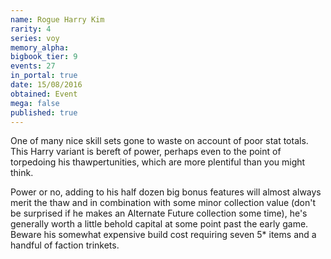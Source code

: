 ```yaml
---
name: Rogue Harry Kim
rarity: 4
series: voy
memory_alpha:
bigbook_tier: 9
events: 27
in_portal: true
date: 15/08/2016
obtained: Event
mega: false
published: true
---
```


One of many nice skill sets gone to waste on account of poor stat totals. This Harry variant is bereft of power, perhaps even to the point of torpedoing his thawpertunities, which are more plentiful than you might think. 

Power or no, adding to his half dozen big bonus features will almost always merit the thaw and in combination with some minor collection value (don't be surprised if he makes an Alternate Future collection some time), he's generally worth a little behold capital at some point past the early game. Beware his somewhat expensive build cost requiring seven 5* items and a handful of faction trinkets.
